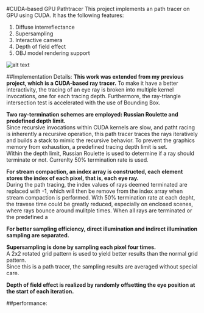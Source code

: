 #CUDA-based GPU Pathtracer
This project implements an path tracer on GPU using CUDA.
It has the following features:
 1. Diffuse interreflectance
 2. Supersampling
 3. Interactive camera
 4. Depth of field effect
 5. OBJ model rendering support  
 
![alt text](https://raw.github.com/otaku690/Project2-Pathtracer/master/screenshot4.png "Result after 1000 iterations")

##Implementation Details:
 **This work was extended from my previous project, which is a CUDA-based ray tracer.** 
 To make it have a better interactivity, the tracing of an eye ray is broken into 
 multiple kernel invocations, one for each tracing depth.
 Furthermore, the ray-triangle intersection test is accelerated with the use of Bounding Box.
 
 **Two ray-termination schemes are employed: Russian Roulette and predefined depth limit.**  
 Since recursive invocations within CUDA kernels are slow, and patht racing is inherently a recursive operation, this path tracer traces the rays iteratively and builds a stack to mimic the recursive behavior.
 To prevent the graphics memory from exhaustion, a predefined tracing depth limit is set.  
 Within the depth limit, Russian Roulette is used to determine if a ray should terminate or not. Currenlty 50% termination rate is used.
 
 **For stream compaction, an index array is constructed, each element stores the index of each pixel, that is, each eye ray.**  
  During the path tracing, the index values of rays deemed terminated are replaced with -1, which will then be remove from the index array when stream compaction is performed. With 50% termination rate at each depht,
  the travese time could be greatly reduced, especially on enclosed scenes, where rays bounce around mulitple times. When all rays are terminated or the predefined a 
  
 **For better sampling efficiency, direct illumination and indirect illumination sampling are separated.**
 
 **Supersampling is done by sampling each pixel four times.**  
  A 2x2 rotated grid pattern is used to yield better results than the normal grid pattern.  
  Since this is a path tracer, the sampling results are averaged without special care.
 
 **Depth of field effect is realized by randomly offsetting the eye position at the start of each iteration.**
 
##performance:
  
  
